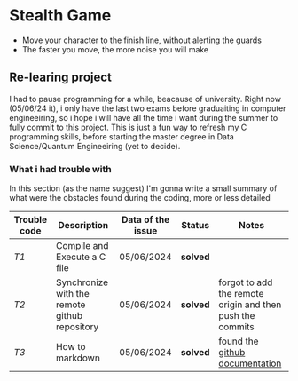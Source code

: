 # Stealth Game
- Move your character to the finish line, without alerting the guards
- The faster you move, the more noise you will make

## Re-learing project
I had to pause programming for a while, beacause of university. Right now (05/06/24 it), i only have the last two exams before graduaiting in computer engineeiring, so i hope i will have all the time i want during the summer to fully commit to this project. 
This is just a fun way to refresh my C programming skills, before starting the master degree in Data Science/Quantum Engineeiring (yet to decide).

### What i had trouble with
In this section (as the name suggest) I'm gonna write a small summary of what were the obstacles found during the coding, more or less detailed

|Trouble code|Description|Data of the issue|Status|Notes|
|---|---|---|---|---|
|*T1*|Compile and Execute a C file|05/06/2024|**solved**||
|*T2*|Synchronize with the remote github repository|05/06/2024|**solved**|forgot to add the remote origin and then push the commits|
|*T3*|How to markdown|05/06/2024|**solved**|found the [github documentation](https://docs.github.com/en/get-started/writing-on-github/getting-started-with-writing-and-formatting-on-github/quickstart-for-writing-on-github)|